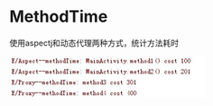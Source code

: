 # MethodTime
使用aspectj和动态代理两种方式，统计方法耗时

![image](https://github.com/CoderWalterXu/MethodTime/blob/master/screenshot/timelog.jpg)
